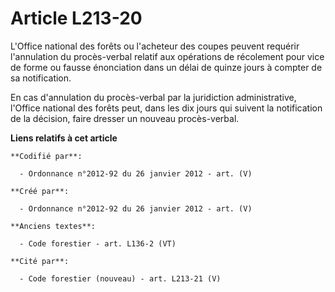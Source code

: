 # Article L213-20

L'Office national des forêts ou l'acheteur des coupes peuvent requérir l'annulation du procès-verbal relatif aux opérations
de récolement pour vice de forme ou fausse énonciation dans un délai de quinze jours à compter de sa notification.

En cas d'annulation du procès-verbal par la juridiction administrative, l'Office national des forêts peut, dans les dix jours
qui suivent la notification de la décision, faire dresser un nouveau procès-verbal.

**Liens relatifs à cet article**

	**Codifié par**:

	  - Ordonnance n°2012-92 du 26 janvier 2012 - art. (V)

	**Créé par**:

	  - Ordonnance n°2012-92 du 26 janvier 2012 - art. (V)

	**Anciens textes**:

	  - Code forestier - art. L136-2 (VT)

	**Cité par**:

	  - Code forestier (nouveau) - art. L213-21 (V)

